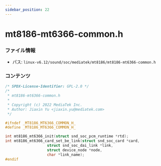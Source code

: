 ```yaml
---
sidebar_position: 22
---
```

# mt8186-mt6366-common.h

### ファイル情報

- パス: `linux-v6.12/sound/soc/mediatek/mt8186/mt8186-mt6366-common.h`

### コンテンツ

```h
/* SPDX-License-Identifier: GPL-2.0 */
/*
 * mt8186-mt6366-common.h
 *
 * Copyright (c) 2022 MediaTek Inc.
 * Author: Jiaxin Yu <jiaxin.yu@mediatek.com>
 */

#ifndef _MT8186_MT6366_COMMON_H_
#define _MT8186_MT6366_COMMON_H_

int mt8186_mt6366_init(struct snd_soc_pcm_runtime *rtd);
int mt8186_mt6366_card_set_be_link(struct snd_soc_card *card,
				   struct snd_soc_dai_link *link,
				   struct device_node *node,
				   char *link_name);
#endif

```
